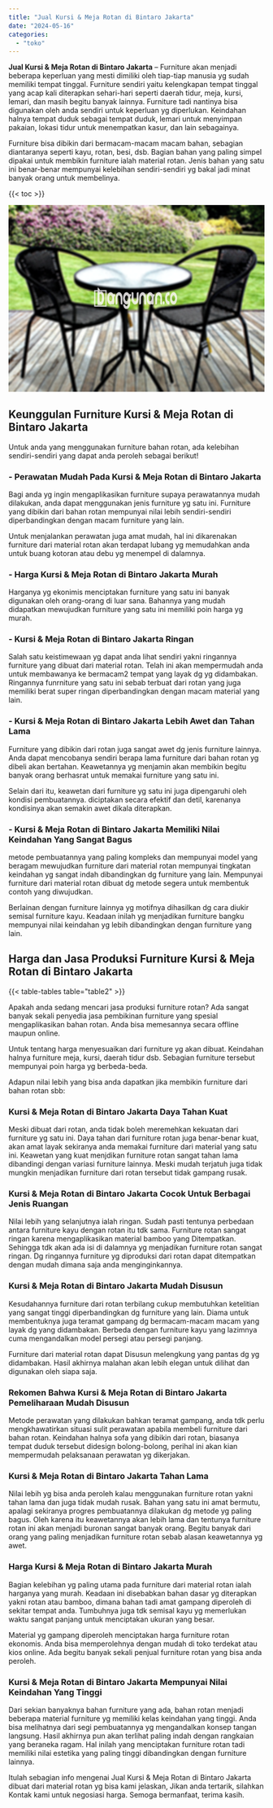 ```yaml
---
title: "Jual Kursi & Meja Rotan di Bintaro Jakarta"
date: "2024-05-16"
categories: 
  - "toko"
---
```


**Jual Kursi & Meja Rotan di Bintaro Jakarta** – Furniture akan menjadi beberapa keperluan yang mesti dimiliki oleh tiap-tiap manusia yg sudah memiliki tempat tinggal. Furniture sendiri yaitu kelengkapan tempat tinggal yang acap kali diterapkan sehari-hari seperti daerah tidur, meja, kursi, lemari, dan masih begitu banyak lainnya. Furniture tadi nantinya bisa digunakan oleh anda sendiri untuk keperluan yg diperlukan. Keindahan halnya tempat duduk sebagai tempat duduk, lemari untuk menyimpan pakaian, lokasi tidur untuk menempatkan kasur, dan lain sebagainya.

Furniture bisa dibikin dari bermacam-macam macam bahan, sebagian diantaranya seperti kayu, rotan, besi, dsb. Bagian bahan yang paling simpel dipakai untuk membikin furniture ialah material rotan. Jenis bahan yang satu ini benar-benar mempunyai kelebihan sendiri-sendiri yg bakal jadi minat banyak orang untuk membelinya.

{{< toc >}}

![Jual Kursi & Meja Rotan di Bintaro Jakarta](/images/kursi-meja-rotan-murah36.png)

## Keunggulan Furniture Kursi & Meja Rotan di Bintaro Jakarta

Untuk anda yang menggunakan furniture bahan rotan, ada kelebihan sendiri-sendiri yang dapat anda peroleh sebagai berikut!

### \- Perawatan Mudah Pada Kursi & Meja Rotan di Bintaro Jakarta

Bagi anda yg ingin mengaplikasikan furniture supaya perawatannya mudah dilakukan, anda dapat menggunakan jenis furniture yg satu ini. Furniture yang dibikin dari bahan rotan mempunyai nilai lebih sendiri-sendiri diperbandingkan dengan macam furniture yang lain.

Untuk menjalankan perawatan juga amat mudah, hal ini dikarenakan furniture dari material rotan akan terdapat lubang yg memudahkan anda untuk buang kotoran atau debu yg menempel di dalamnya.

### \- Harga Kursi & Meja Rotan di Bintaro Jakarta Murah

Harganya yg ekonimis menciptakan furniture yang satu ini banyak digunakan oleh orang-orang di luar sana. Bahannya yang mudah didapatkan mewujudkan furniture yang satu ini memiliki poin harga yg murah.

### \- Kursi & Meja Rotan di Bintaro Jakarta Ringan

Salah satu keistimewaan yg dapat anda lihat sendiri yakni ringannya furniture yang dibuat dari material rotan. Telah ini akan mempermudah anda untuk membawanya ke bermacam2 tempat yang layak dg yg didambakan. Ringannya funrniture yang satu ini sebab terbuat dari rotan yang juga memiliki berat super ringan diperbandingkan dengan macam material yang lain.

### \- Kursi & Meja Rotan di Bintaro Jakarta Lebih Awet dan Tahan Lama

Furniture yang dibikin dari rotan juga sangat awet dg jenis furniture lainnya. Anda dapat mencobanya sendiri berapa lama furniture dari bahan rotan yg dibeli akan bertahan. Keawetannya yg menjamin akan membikin begitu banyak orang berhasrat untuk memakai furniture yang satu ini.

Selain dari itu, keawetan dari furniture yg satu ini juga dipengaruhi oleh kondisi pembuatannya. diciptakan secara efektif dan detil, karenanya kondisinya akan semakin awet dikala diterapkan.

### \- Kursi & Meja Rotan di Bintaro Jakarta Memiliki Nilai Keindahan Yang Sangat Bagus

metode pembuatannya yang paling kompleks dan mempunyai model yang beragam mewujudkan furniture dari material rotan mempunyai tingkatan keindahan yg sangat indah dibandingkan dg furniture yang lain. Mempunyai furniture dari material rotan dibuat dg metode segera untuk membentuk contoh yang diwujudkan.

Berlainan dengan furniture lainnya yg motifnya dihasilkan dg cara diukir semisal furniture kayu. Keadaan inilah yg menjadikan furniture bangku mempunyai nilai keindahan yg lebih dibandingkan dengan furniture yang lain.

## Harga dan Jasa Produksi Furniture Kursi & Meja Rotan di Bintaro Jakarta

{{< table-tables table="table2" >}}

Apakah anda sedang mencari jasa produksi furniture rotan? Ada sangat banyak sekali penyedia jasa pembikinan furniture yang spesial mengaplikasikan bahan rotan. Anda bisa memesannya secara offline maupun online.

Untuk tentang harga menyesuaikan dari furniture yg akan dibuat. Keindahan halnya furniture meja, kursi, daerah tidur dsb. Sebagian furniture tersebut mempunyai poin harga yg berbeda-beda.

Adapun nilai lebih yang bisa anda dapatkan jika membikin furniture dari bahan rotan sbb:

### Kursi & Meja Rotan di Bintaro Jakarta Daya Tahan Kuat

Meski dibuat dari rotan, anda tidak boleh meremehkan kekuatan dari furniture yg satu ini. Daya tahan dari furniture rotan juga benar-benar kuat, akan amat layak sekiranya anda memakai furniture dari material yang satu ini. Keawetan yang kuat menjdikan furniture rotan sangat tahan lama dibandingi dengan variasi furniture lainnya. Meski mudah terjatuh juga tidak mungkin menjadikan furniture dari rotan tersebut tidak gampang rusak.

### Kursi & Meja Rotan di Bintaro Jakarta Cocok Untuk Berbagai Jenis Ruangan

Nilai lebih yang selanjutnya ialah ringan. Sudah pasti tentunya perbedaan antara furniture kayu dengan rotan itu tdk sama. Furniture rotan sangat ringan karena mengaplikasikan material bamboo yang Ditempatkan. Sehingga tdk akan ada isi di dalamnya yg menjadikan furniture rotan sangat ringan. Dg ringannya furniture yg diproduksi dari rotan dapat ditempatkan dengan mudah dimana saja anda menginginkannya.

### Kursi & Meja Rotan di Bintaro Jakarta Mudah Disusun

Kesudahannya furniture dari rotan terbilang cukup membutuhkan ketelitian yang sangat tinggi diperbandingkan dg furniture yang lain. Diama untuk membentuknya juga teramat gampang dg bermacam-macam macam yang layak dg yang didambakan. Berbeda dengan furniture kayu yang lazimnya cuma mengandalkan model persegi atau persegi panjang.

Furniture dari material rotan dapat Disusun melengkung yang pantas dg yg didambakan. Hasil akhirnya malahan akan lebih elegan untuk dilihat dan digunakan oleh siapa saja.

### Rekomen Bahwa Kursi & Meja Rotan di Bintaro Jakarta Pemeliharaan Mudah Disusun

Metode perawatan yang dilakukan bahkan teramat gampang, anda tdk perlu mengkhawatirkan situasi sulit perawatan apabila membeli furniture dari bahan rotan. Keindahan halnya sofa yang dibikin dari rotan, biasanya tempat duduk tersebut didesign bolong-bolong, perihal ini akan kian mempermudah pelaksanaan perawatan yg dikerjakan.

### Kursi & Meja Rotan di Bintaro Jakarta Tahan Lama

Nilai lebih yg bisa anda peroleh kalau menggunakan furniture rotan yakni tahan lama dan juga tidak mudah rusak. Bahan yang satu ini amat bermutu, apalagi sekiranya progres pembuatannya dilakukan dg metode yg paling bagus. Oleh karena itu keawetannya akan lebih lama dan tentunya furniture rotan ini akan menjadi buronan sangat banyak orang. Begitu banyak dari orang yang paling menjadikan furniture rotan sebab alasan keawetannya yg awet.

### Harga Kursi & Meja Rotan di Bintaro Jakarta Murah

Bagian kelebihan yg paling utama pada furniture dari material rotan ialah harganya yang murah. Keadaan ini disebabkan bahan dasar yg diterapkan yakni rotan atau bamboo, dimana bahan tadi amat gampang diperoleh di sekitar tempat anda. Tumbuhnya juga tdk semisal kayu yg memerlukan waktu sangat panjang untuk menciptakan ukuran yang besar.

Material yg gampang diperoleh menciptakan harga furniture rotan ekonomis. Anda bisa memperolehnya dengan mudah di toko terdekat atau kios online. Ada begitu banyak sekali penjual furniture rotan yang bisa anda peroleh.

### Kursi & Meja Rotan di Bintaro Jakarta Mempunyai Nilai Keindahan Yang Tinggi

Dari sekian banyaknya bahan furniture yang ada, bahan rotan menjadi beberapa material furniture yg memiliki kelas keindahan yang tinggi. Anda bisa melihatnya dari segi pembuatannya yg mengandalkan konsep tangan langsung. Hasil akhirnya pun akan terlihat paling indah dengan rangkaian yang beraneka ragam. Hal inilah yang menciptakan furniture rotan tadi memiliki nilai estetika yang paling tinggi dibandingkan dengan furniture lainnya.

Itulah sebagian info mengenai Jual Kursi & Meja Rotan di Bintaro Jakarta dibuat dari material rotan yg bisa kami jelaskan, Jikan anda tertarik, silahkan Kontak kami untuk negosiasi harga. Semoga bermanfaat, terima kasih.
